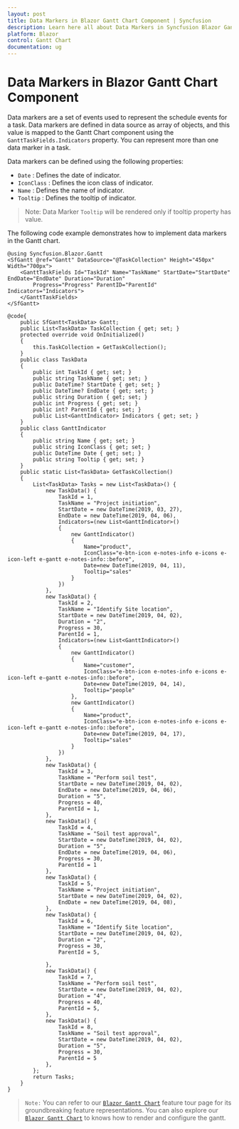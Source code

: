 ```yaml
---
layout: post
title: Data Markers in Blazor Gantt Chart Component | Syncfusion
description: Learn here all about Data Markers in Syncfusion Blazor Gantt Chart component and more.
platform: Blazor
control: Gantt Chart
documentation: ug
---
```


# Data Markers in Blazor Gantt Chart Component

Data markers are a set of events used to represent the schedule events for a task. Data markers are defined in data source as array of objects, and this value is mapped to the Gantt Chart component using the `GanttTaskFields.Indicators` property. You can represent more than one data marker in a task.

Data markers can be defined using the following properties:

* `Date` : Defines the date of indicator.
* `IconClass` : Defines the icon class of indicator.
* `Name` : Defines the name of indicator.
* `Tooltip` : Defines the tooltip of indicator.

>Note: Data Marker `Tooltip` will be rendered only if tooltip property has value.

The following code example demonstrates how to implement data markers in the Gantt chart.

```cshtml
@using Syncfusion.Blazor.Gantt
<SfGantt @ref="Gantt" DataSource="@TaskCollection" Height="450px" Width="700px">
    <GanttTaskFields Id="TaskId" Name="TaskName" StartDate="StartDate" EndDate="EndDate" Duration="Duration"
        Progress="Progress" ParentID="ParentId" Indicators="Indicators">
    </GanttTaskFields>
</SfGantt>

@code{
    public SfGantt<TaskData> Gantt;
    public List<TaskData> TaskCollection { get; set; }
    protected override void OnInitialized()
    {
        this.TaskCollection = GetTaskCollection();
    }
    public class TaskData
    {
        public int TaskId { get; set; }
        public string TaskName { get; set; }
        public DateTime? StartDate { get; set; }
        public DateTime? EndDate { get; set; }
        public string Duration { get; set; }
        public int Progress { get; set; }
        public int? ParentId { get; set; }
        public List<GanttIndicator> Indicators { get; set; }
    }
    public class GanttIndicator
    {
        public string Name { get; set; }
        public string IconClass { get; set; }
        public DateTime Date { get; set; }
        public string Tooltip { get; set; }
    }
    public static List<TaskData> GetTaskCollection()
    {
        List<TaskData> Tasks = new List<TaskData>() {
            new TaskData() {
                TaskId = 1,
                TaskName = "Project initiation",
                StartDate = new DateTime(2019, 03, 27),
                EndDate = new DateTime(2019, 04, 06),
                Indicators=(new List<GanttIndicator>()
                {
                    new GanttIndicator()
                    {
                        Name="product",
                        IconClass="e-btn-icon e-notes-info e-icons e-icon-left e-gantt e-notes-info::before",
                        Date=new DateTime(2019, 04, 11),
                        Tooltip="sales"
                    }
                })
            },
            new TaskData() {
                TaskId = 2,
                TaskName = "Identify Site location",
                StartDate = new DateTime(2019, 04, 02),
                Duration = "2",
                Progress = 30,
                ParentId = 1,
                Indicators=(new List<GanttIndicator>()
                {
                    new GanttIndicator()
                    {
                        Name="customer",
                        IconClass="e-btn-icon e-notes-info e-icons e-icon-left e-gantt e-notes-info::before",
                        Date=new DateTime(2019, 04, 14),
                        Tooltip="people"
                    },
                    new GanttIndicator()
                    {
                        Name="product",
                        IconClass="e-btn-icon e-notes-info e-icons e-icon-left e-gantt e-notes-info::before",
                        Date=new DateTime(2019, 04, 17),
                        Tooltip="sales"
                    }
                })
            },
            new TaskData() {
                TaskId = 3,
                TaskName = "Perform soil test",
                StartDate = new DateTime(2019, 04, 02),
                EndDate = new DateTime(2019, 04, 06),
                Duration = "5",
                Progress = 40,
                ParentId = 1,
            },
            new TaskData() {
                TaskId = 4,
                TaskName = "Soil test approval",
                StartDate = new DateTime(2019, 04, 02),
                Duration = "5",
                EndDate = new DateTime(2019, 04, 06),
                Progress = 30,
                ParentId = 1
            },
            new TaskData() {
                TaskId = 5,
                TaskName = "Project initiation",
                StartDate = new DateTime(2019, 04, 02),
                EndDate = new DateTime(2019, 04, 08),
            },
            new TaskData() {
                TaskId = 6,
                TaskName = "Identify Site location",
                StartDate = new DateTime(2019, 04, 02),
                Duration = "2",
                Progress = 30,
                ParentId = 5,

            },
            new TaskData() {
                TaskId = 7,
                TaskName = "Perform soil test",
                StartDate = new DateTime(2019, 04, 02),
                Duration = "4",
                Progress = 40,
                ParentId = 5,
            },
            new TaskData() {
                TaskId = 8,
                TaskName = "Soil test approval",
                StartDate = new DateTime(2019, 04, 02),
                Duration = "5",
                Progress = 30,
                ParentId = 5
            },
        };
        return Tasks;
    }
}
```

> `Note:` You can refer to our [`Blazor Gantt Chart`](https://www.syncfusion.com/blazor-components/blazor-gantt-chart) feature tour page for its groundbreaking feature representations. You can also explore our [`Blazor Gantt Chart`](https://blazor.syncfusion.com/demos/gantt-chart/default-functionalities?theme=bootstrap4) to knows how to render and configure the gantt.
